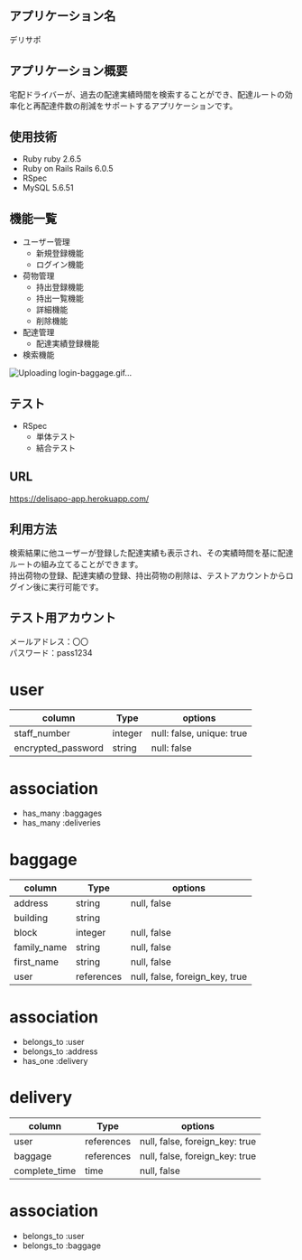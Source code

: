 ## アプリケーション名
デリサポ

## アプリケーション概要
宅配ドライバーが、過去の配達実績時間を検索することができ、配達ルートの効率化と再配達件数の削減をサポートするアプリケーションです。

## 使用技術
- Ruby ruby 2.6.5
- Ruby on Rails Rails 6.0.5
- RSpec
- MySQL 5.6.51

## 機能一覧
- ユーザー管理
  - 新規登録機能
  - ログイン機能
- 荷物管理
  - 持出登録機能
  - 持出一覧機能
  - 詳細機能
  - 削除機能
- 配達管理
  - 配達実績登録機能
- 検索機能

![Uploading login-baggage.gif…]()

## テスト
- RSpec
  - 単体テスト
  - 結合テスト

## URL
https://delisapo-app.herokuapp.com/

## 利用方法
検索結果に他ユーザーが登録した配達実績も表示され、その実績時間を基に配達ルートの組み立てることができます。  
持出荷物の登録、配達実績の登録、持出荷物の削除は、テストアカウントからログイン後に実行可能です。

## テスト用アカウント
メールアドレス：〇〇  
パスワード：pass1234


# user
| column              | Type    | options                    |
| ------------------- | ------- | -------------------------- |
| staff_number        | integer | null: false, unique: true  |
| encrypted_password  | string  | null: false                |
# association
- has_many :baggages
- has_many :deliveries


# baggage
| column      | Type        | options                         |
| ----------- | ----------- | ------------------------------- |
| address     | string      | null, false                     |
| building    | string      |                                 |
| block       | integer     | null, false                     |
| family_name | string      | null, false                     |
| first_name  | string      | null, false                     |
| user        | references  | null, false, foreign_key, true  |
# association
- belongs_to :user
- belongs_to :address
- has_one :delivery

# delivery
| column        | Type        | options                         |
| ------------- | ----------- | ------------------------------- |
| user          | references  | null, false, foreign_key: true  |
| baggage       | references  | null, false, foreign_key: true  |
| complete_time | time        | null, false                     |
# association
- belongs_to :user
- belongs_to :baggage